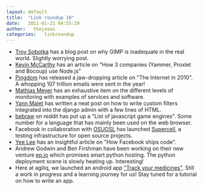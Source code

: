 ```yaml
---
layout: default
title:  "Link roundup 10"
date:   2011-01-21 04:55:19
author:   thejaswi
categories:   linkroundup
---
```


-   [Troy
    Sobotka](http://troy-sobotka.blogspot.com/2011/01/why-gimp-is-inadequate.html)
    has a blog post on why GIMP is inadequate in the real world.
    Slightly worrying post.
-   [Kevin
    McCarthy](http://bostinnovation.com/2011/01/15/who-is-using-node-js-and-why-yammer-bocoup-proxlet-and-yahoo/)
    has an article on \"How 3 companies (Yammer, Proxlet and Bocoup) use
    Node.js\"
-   [Pingdom](http://royal.pingdom.com/2011/01/12/internet-2010-in-numbers/)
    has released a jaw-dropping article on \"The Internet in 2010\". A
    whopping 107 trillion emails were sent in the year!
-   [Mathias
    Meyer](http://www.paperplanes.de/2011/1/5/the_virtues_of_monitoring.html)
    has an exhaustive item on the different levels of monitoring with
    examples of services and software.
-   [Yann
    Malet](http://lincolnloop.com/blog/2011/jan/11/custom-filters-django-admin/)
    has written a neat post on how to write custom filters integrated
    into the django admin with a few lines of HTML.
-   [bebraw](http://www.reddit.com/r/javascript/comments/f094j/list_of_js_game_engines_community_effort/)
    on reddit has put up a \"List of javascript game engines\". Some
    number for a language that has mainly been used on the web browser.
-   Facebook in collaboration with [OSUOSL](http://osuosl.org/) has
    launched
    [Supercell](http://www.facebook.com/note.php?note_id=488718878919),
    a testing infrastructure for open source projects.
-   [Yee
    Lee](http://framethink.wordpress.com/2011/01/17/how-facebook-ships-code/)
    has an insightful article on \"How Facebook ships code\".
-   Andrew Godwin and Ben Firshman have been working on their new
    venture [ep.io](http://www.ep.io/) which promises smart python
    hosting. The python deployment scene is slowly heating up.
    Interesting!
-   Here at agiliq, we launched an android app [\"Track your
    medicines\"](http://www.appbrain.com/app/track-your-medicines/com.agiliq.trackmymed).
    Still a work in progress and a learning journey for us! Stay tuned
    for a tutorial on how to write an app.
